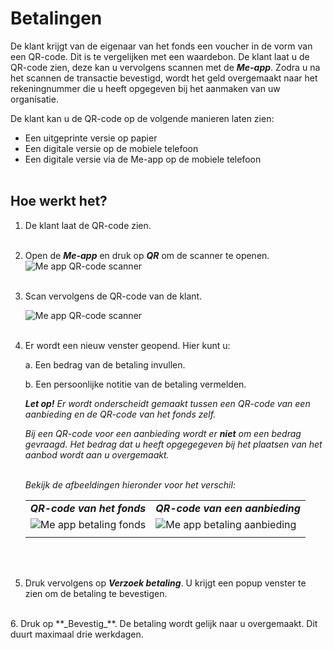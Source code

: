 # Betalingen

De klant krijgt van de eigenaar van het fonds een voucher in de vorm van een QR-code. Dit is te vergelijken met een waardebon. De klant laat u de QR-code zien, deze kan u vervolgens scannen met de **_Me-app_**. Zodra u na het scannen de transactie bevestigd, wordt het geld overgemaakt naar het rekeningnummer die u heeft opgegeven bij het aanmaken van uw organisatie.

De klant kan u de QR-code op de volgende manieren laten zien:

*   Een uitgeprinte versie op papier
*   Een digitale versie op de mobiele telefoon
*   Een digitale versie via de Me-app op de mobiele telefoon
<br />&nbsp;


## Hoe werkt het?

1.  De klant laat de QR-code zien.
<br />&nbsp;

2.  Open de **_Me-app_** en druk op **_QR_** om de scanner te openen.
    <img src="https://raw.githubusercontent.com/teamforus/manuals/master/img/manual-aanbieder-meapp-qr.png" alt="Me app QR-code scanner" style="max-width:300px">
    <br />&nbsp;

3.  Scan vervolgens de QR-code van de klant.

    <img src="https://raw.githubusercontent.com/teamforus/manuals/master/img/manual-aanbieder-meapp-scan.jpg" alt="Me app QR-code scanner" style="max-width:300px">
    <br />&nbsp;

4.  Er wordt een nieuw venster geopend. Hier kunt u:

    a.  Een bedrag van de betaling invullen.

    b.  Een persoonlijke notitie van de betaling vermelden.

    _**Let op!**_ _Er wordt onderscheidt gemaakt tussen een QR-code van een aanbieding en de QR-code van het fonds zelf._

    _Bij een QR-code voor een aanbieding wordt er **niet** om een bedrag gevraagd. Het bedrag dat u heeft opgegegeven bij het plaatsen van het aanbod wordt aan u overgemaakt._
    <br />&nbsp;

    _Bekijk de afbeeldingen hieronder voor het verschil:_

    <table>
      <tr>
       <td><strong><em>QR-code van het fonds</em></strong>
       </td>
       <td><strong><em>QR-code van een aanbieding</em></strong>
       </td>
      </tr>
      <tr>
       <td>

    <img src="https://raw.githubusercontent.com/teamforus/manuals/master/img/manual-aanbieder-meapp-betaling-fonds.png" alt="Me app betaling fonds" style="max-width:300px">

       </td>
       <td>

    <img src="https://raw.githubusercontent.com/teamforus/manuals/master/img/manual-aanbieder-meapp-betaling-aanbieding.png" alt="Me app betaling aanbieding" style="max-width:300px">

       </td>
      </tr>
      <tr>
       <td>
       </td>
       <td>
       </td>
      </tr>
    </table>
    <br />&nbsp;

5.  Druk vervolgens op **_Verzoek betaling_**. U krijgt een popup venster te zien om de betaling te bevestigen.
<br />
6.  Druk op **_Bevestig_**. De betaling wordt gelijk naar u overgemaakt. Dit duurt maximaal drie werkdagen.
<br />&nbsp;
